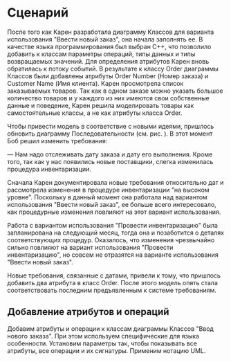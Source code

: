 # Сценарий

После того как Карен разработала диаграмму Классов для варианта использования "Ввести новый заказ", она начала заполнять ее. В качестве языка программирования был выбран C++, что позволило добавить к классам параметры операций, типы данных и типы возвращаемых значений. Для определения атрибутов Карен вновь обратилась к потоку событий. В результате к классу Order диаграммы Классов были добавлены атрибуты Order Number (Номер заказа) и Customer Name (Имя клиента). Карен просмотрела список заказываемых товаров. Так как в одном заказе можно указать большое количество товаров и у каждого из них имеются свои собственные данные и поведение, Карен решила моделировать товары как самостоятельные классы, а не как атрибуты класса Order.

Чтобы привести модель в соответствие с новыми идеями, пришлось обновить диаграмму Последовательности (см. рис. ). В этот момент Боб решил изменить требования:

— Нам надо отслеживать дату заказа и дату его выполнения. Кроме того, так как у нас появились новые поставщики, слегка изменилась процедура инвентаризации.

Сначала Карен документировала новые требования относительно дат и рассмотрела изменения в процедуре инвентаризации "на высоком уровне". Поскольку в данный момент она работала над вариантом использования "Ввести новый заказ", ее больше всего интересовало, как процедурные изменения повлияют на этот вариант использования.

Работа с вариантом использования "Провести инвентаризацию" была запланирована на следующий месяц, тогда она и позаботится о деталях соответствующих процедур. Оказалось, что изменения чрезвычайно сильно повлияют на вариант использования "Провести инвентаризацию", но совсем не отразятся на варианте использования "Ввести новый заказ".

Новые требования, связанные с датами, привели к тому, что пришлось добавить два атрибута в класс Order. После этого модель опять стала соответствовать последним предъявленным к системе требованиям.

## Добавление атрибутов и операций

Добавим атрибуты и операции к классам диаграммы Классов "Ввод нового заказа". При этом используем специфические для языка особенности. Установим параметры так, чтобы показывать все атрибуты, все операции и их сигнатуры. Применим нотацию UML.
